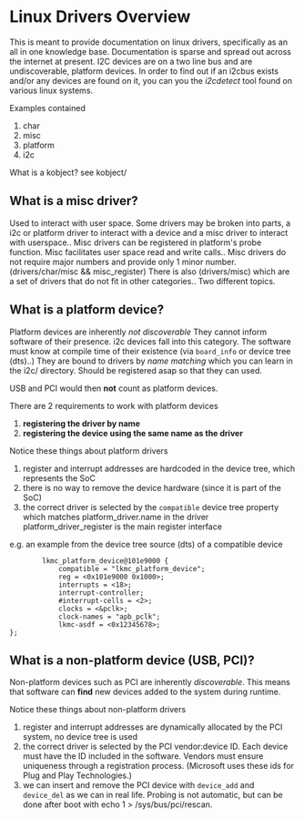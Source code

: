 # Linux Drivers Overview

This is meant to provide documentation on linux drivers, specifically as an all in one knowledge base. Documentation is sparse and spread out across the internet at present. I2C devices are on a two line bus and are undiscoverable, platform devices. In order to find out if an i2cbus exists and/or any devices are found on it, you can you the *i2cdetect* tool found on various linux systems.

Examples contained
1. char  
2. misc
3. platform
4. i2c

What is a kobject? see kobject/

## What is a misc driver?
Used to interact with user space. Some drivers may be broken into parts, a i2c or platform driver to interact with a device and a misc driver to interact with userspace.. Misc drivers can be registered in platform's probe function. 
Misc facilitates user space read and write calls.. 
Misc drivers do not require major numbers and provide only 1 minor number. (drivers/char/misc && misc_register) 
There is also (drivers/misc) which are a set of drivers that do not fit in other categories.. Two different topics.

## What is a platform device?
Platform devices are inherently *not discoverable* They cannot inform software of their presence. i2c devices fall into this category. The software must know at compile time of their existence (via `board_info` or device tree (dts)..) 
They are bound to drivers by *name matching* which you can learn in the i2c/ directory. Should be registered asap so that they can used.

USB and PCI would then **not** count as platform devices.

There are 2 requirements to work with platform devices
1. **registering the driver by name**
2. **registering the device using the same name as the driver**

Notice these things about platform drivers
1. register and interrupt addresses are hardcoded in the device tree, which represents the SoC
2. there is no way to remove the device hardware (since it is part of the SoC)
3. the correct driver is selected by the `compatible` device tree property which matches platform_driver.name in the driver
    platform_driver_register is the main register interface

e.g. an example from the device tree source (dts) of a compatible device
```
		lkmc_platform_device@101e9000 {
			compatible = "lkmc_platform_device";
			reg = <0x101e9000 0x1000>;
			interrupts = <18>;
			interrupt-controller;
			#interrupt-cells = <2>;
			clocks = <&pclk>;
			clock-names = "apb_pclk";
			lkmc-asdf = <0x12345678>;
};
```

## What is a non-platform device (USB, PCI)?

Non-platform devices such as PCI are inherently *discoverable*. This means that software can **find** new devices added to the system during runtime.

Notice these things about non-platform drivers
1. register and interrupt addresses are dynamically allocated by the PCI system, no device tree is used
2. the correct driver is selected by the PCI vendor:device ID. Each device must have the ID included in the software. Vendors must ensure uniqueness through a registration process. (Microsoft uses these ids for Plug and Play Technologies.)
3. we can insert and remove the PCI device with `device_add` and `device_del` as we can in real life. Probing is not automatic, but can be done after boot with echo 1 > /sys/bus/pci/rescan.
